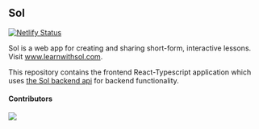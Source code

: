 Sol
--

[![Netlify Status](https://api.netlify.com/api/v1/badges/da075b0c-202b-446f-a29b-61ac2e2261cc/deploy-status)](https://app.netlify.com/sites/infallible-goldwasser-8eb5a9/deploys)

Sol is a web app for creating and sharing short-form, interactive lessons. Visit www.learnwithsol.com.

This repository contains the frontend React-Typescript application which uses [the Sol backend api](https://github.com/mgsium/SolBackend) for backend functionality.

#### Contributors
<a href="https://github.com/mgsium/SolFrontend/graphs/contributors">
  <img src="https://contrib.rocks/image?repo=mgsium/SolFrontend" />
</a>
